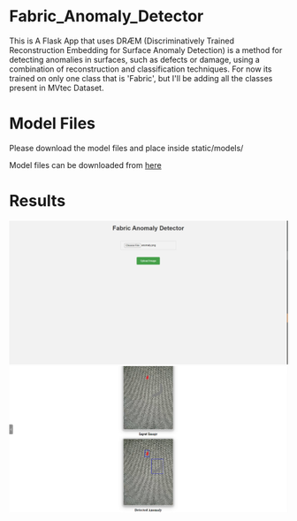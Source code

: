 # Fabric_Anomaly_Detector
This is A Flask App that uses DRÆM (Discriminatively Trained Reconstruction Embedding for Surface Anomaly Detection) is a method for detecting anomalies in surfaces, such as defects or damage, using a combination of reconstruction and classification techniques.
For now its trained on only one class that is 'Fabric', but I'll be adding all the classes present in MVtec Dataset.

# Model Files

Please download the model files and place inside static/models/

Model files can be downloaded from [here](https://drive.google.com/file/d/1yMa-qX1MlyfolIVEWguZLxHwbBxcPHTg/view?usp=sharing)


# Results

![](https://github.com/hamzakhalil798/Fabric_Anomaly_Detector/blob/main/images/result_1.PNG)
![](https://github.com/hamzakhalil798/Fabric_Anomaly_Detector/blob/main/images/result_2.PNG)
